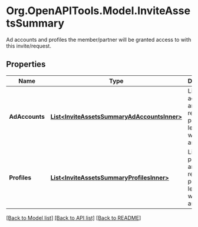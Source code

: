 # Org.OpenAPITools.Model.InviteAssetsSummary
Ad accounts and profiles the member/partner will be granted access to with this invite/request.

## Properties

Name | Type | Description | Notes
------------ | ------------- | ------------- | -------------
**AdAccounts** | [**List&lt;InviteAssetsSummaryAdAccountsInner&gt;**](InviteAssetsSummaryAdAccountsInner.md) | List of ad account IDs and respective permission levels that will be assigned. | [optional] 
**Profiles** | [**List&lt;InviteAssetsSummaryProfilesInner&gt;**](InviteAssetsSummaryProfilesInner.md) | List of profile IDs and respective permission levels that will be assigned. | [optional] 

[[Back to Model list]](../README.md#documentation-for-models) [[Back to API list]](../README.md#documentation-for-api-endpoints) [[Back to README]](../README.md)

